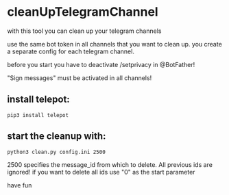 # cleanUpTelegramChannel
with this tool you can clean up your telegram channels

use the same bot token in all channels that you want to clean up. you create a separate config for each telegram channel.

before you start you have to deactivate /setprivacy in @BotFather!

"Sign messages" must be activated in all channels!

## install telepot:
`pip3 install telepot`

## start the cleanup with:
`python3 clean.py config.ini 2500`

2500 specifies the message_id from which to delete. All previous ids are ignored!
if you want to delete all ids use "0" as the start parameter

have fun